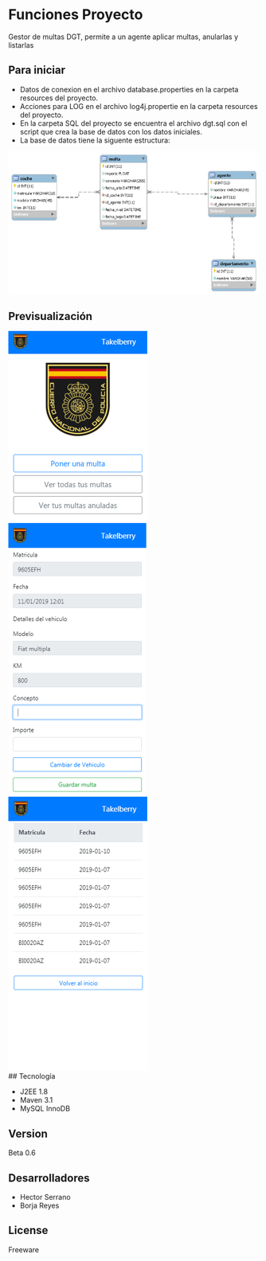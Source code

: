 # Funciones Proyecto

Gestor de multas DGT, permite a un agente aplicar multas, anularlas y listarlas 
## Para iniciar

* Datos de conexion en el archivo database.properties en la carpeta resources del proyecto.
* Acciones para LOG en el archivo log4j.propertie en la carpeta resources del proyecto.
* En la carpeta SQL del proyecto se encuentra el archivo dgt.sql con el script que crea la base de datos con los datos iniciales.
* La base de datos tiene la siguente estructura:

<img src="https://github.com/AjRoBSeYeR/PruebasIpartek/blob/master/dgt/src/main/resources/eer.png">


## Previsualización

<div class="diaplay:flex">
<img src="https://github.com/AjRoBSeYeR/PruebasIpartek/blob/master/dgt/src/main/resources/dgt.png">
<img src="https://github.com/AjRoBSeYeR/PruebasIpartek/blob/master/dgt/src/main/resources/dgt2.png">
<img src="https://github.com/AjRoBSeYeR/PruebasIpartek/blob/master/dgt/src/main/resources/dgt3.png">

</div>
## Tecnología

* J2EE 1.8
* Maven 3.1
* MySQL InnoDB

## Version

Beta 0.6

## Desarrolladores

* Hector Serrano
* Borja Reyes


## License

Freeware

